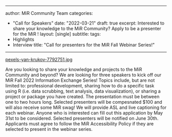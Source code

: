 
---
author: MiR Community Team
categories:
- "Call for Speakers"
date: "2022-03-21"
draft: true
excerpt: Interested to share your knowledge to the MiR Community? Apply to be a presenter for the MiR !
layout: [single]
subtitle:
tags:
- Highlights
- Interview
title: "Call for presenters for the MiR Fall Webinar Series!"
---

[pexels-yan-krukov-7792751.jpg]()

Are you looking to share your knowledge and projects to the MiR Community and beyond? We are looking for three speakers to kick off our MiR Fall 2022 Information Exchange Series! Topics include, but are not limited to: professional development, sharing how to do a specific task using R (i.e. data scrubbing, text analysis, data visualization), or sharing a project or package you have created. The presentation must be between one to two hours long.  Selected presenters will be compesnated $100 and will also receive some MiR swag! We will provide ASL and live captioning for each webinar. Anyone who is interested can fill out this application by May 31st to be considered. Selected presenters will be notified on June 30th. Applicants must agree to follow the MiR Accessibility Policy if they are selected to present in the webinar series. 
